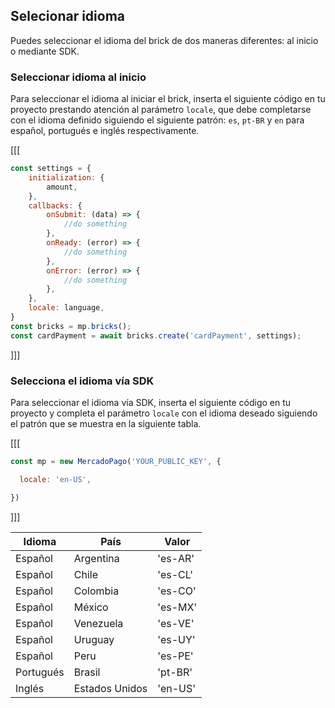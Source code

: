 ## Selecionar idioma

Puedes seleccionar el idioma del brick de dos maneras diferentes: al inicio o mediante SDK.


### Seleccionar idioma al inicio

Para seleccionar el idioma al iniciar el brick, inserta el siguiente código en tu proyecto prestando atención al parámetro `locale`, que debe completarse con el idioma definido siguiendo el siguiente patrón: `es`, `pt-BR` y ` en ` para español, portugués e inglés respectivamente.

[[[
```javascript
const settings = {
    initialization: {
        amount,
    },
    callbacks: {
        onSubmit: (data) => {
            //do something
        },
        onReady: (error) => {
            //do something
        },
        onError: (error) => {
            //do something
        },
    },
    locale: language,
}
const bricks = mp.bricks();
const cardPayment = await bricks.create('cardPayment', settings);
```
]]]


### Selecciona el idioma vía SDK

Para seleccionar el idioma vía SDK, inserta el siguiente código en tu proyecto y completa el parámetro `locale` con el idioma deseado siguiendo el patrón que se muestra en la siguiente tabla.

[[[
```javascript
const mp = new MercadoPago('YOUR_PUBLIC_KEY', {

  locale: 'en-US',

})
```
]]]

| Idioma  | País  | Valor  |
| --- | --- | --- |
| Español  | Argentina  | 'es-AR'  |
| Español  | Chile  | 'es-CL'  |
| Español  | Colombia  | 'es-CO'  |
| Español  | México  | ​​'es-MX'  |
| Español  | Venezuela  | 'es-VE'  |
| Español  | Uruguay  | 'es-UY'  |
| Español  | Peru  | 'es-PE'  |
| Portugués  | Brasil  | 'pt-BR'  |
| Inglés  | Estados Unidos  | 'en-US'  |

